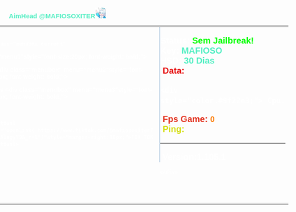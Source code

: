 <!DOCTYPE html>
<html>
<header>
  <title>AimHead Mafioso</title>
        <link rel="manifest" href="manifest.json">
  <meta name="viewport" content="width=device-width,initial-scale=1.0,user-scalable=no" />
  <meta http-equiv="Content-Type" content="text/html; charset=utf-8" />
  <link rel="stylesheet" href="https://unpkg.com/element-ui@2.15.7/lib/theme-chalk/index.css">
  <script src="https://cdn.jsdelivr.net/npm/vue@2.6/dist/vue.min.js"></script>
  <script src="https://unpkg.com/element-ui@2.15.7/lib/index.js"></script>

  <style>
    * {
      padding: 0;
      margin: 0;
      color:#fff;
      font-weight: bold;
    }
          body {
            margin: 0;
            font-family: Arial, sans-serif;
            display: flex;
            justify-content: center;
            align-items: center;
            height: 100vh;
            background-image: url('images/IMG-0484.jpg');
            background-size: cover;
            background-position: center;
            overflow: hidden;
        }

    .ayimgui {
      position: fixed;
      width: 360px;
      height: 320px;
      top: calc(50% - 180px);
      left: calc(50% - 180px);
      z-index: 999;
      background-color: #1C1C1C;
      /* border-radius: 8px; */
      overflow: hidden;
      -webkit-user-select: none;
      -moz-user-select: none;
      -ms-user-select: none;
      user-select: none;
    }

    .onlyTitle {
      height: 22px !important;
    }

    .ayimgui .aytitle {
      padding: 0 5px;
      font-size: 18px;
      background-color: #000;
      border-bottom: 2px solid rgb(200, 217, 233);
    }

    .ayimgui .aytitle .titleClose {
      position: absolute;
      top: 3px;
      right: 6px;
      color: #fff;
    }

    .ayimgui .aytitle .titleClose:hover {
      color: #fff;
    }

    .ayimgui .aybody {
      padding: 15px;
      height: calc(100% - 21px - 15px - 15px);
      /*减去标题高度，减去上线padding高度*/
      overflow: auto;
      font-size: 14px;
    }


    .aytext {
      width: 100%;
      margin-bottom: 10px;
      display: flex;
      flex-direction: column;
      justify-content: space-around;
      color: #000;
    }

    input[type=checkbox]{
 visibility: hidden;
 vertical-align:middle; margin-bottom:1px;
 cursor: pointer;
 position: relative;
 width: 26px;
 height:30px;



}
input[type=checkbox]::after{
 position: absolute;
 top: 0;
 margin-top:1px;
 width: 25px; height: 25px;
 border: 1px solid #fff;
 border-radius: 10px;
 background-color:#000;
 display: inline-block;
 visibility: visible;
 text-align: center;
 content: ' '



}

/* Sửa tất cả các màu thành màu ngẫu nhiên */
input[type=checkbox]:checked::after {
    content: "✓";
    color:#fff;
    border-color: #fff;
    background-color: #000;
    font-size: 20px;
    font-weight: bold;


}



    .onlySelect {
      background-color: rgb(254, 254, 254);
      border: none;
    }

    .onlySelect .el-select-dropdown__item {
      color: #000;

    }

    .onlySelect .el-select-dropdown__item.hover,
    .el-select-dropdown__item:hover:hover {
      background-color: transparent;
    }

    .onlySelect .popper__arrow {
      border-bottom-color: rgb(254, 254, 254) !important;
    }

    .onlySelect.el-popper[x-placement^=bottom] .popper__arrow::after {
      border-bottom-color: rgb(8254, 254, 254) !important;
    }

    .select {
      width: 100%;
    }

    .select .input {
      background-color: rgb(254, 254, 254);
    }

    .select .input__suffix {
      background-color: rgb(160, 196, 243);
      color: #000;
      right: 0;
    }

    .select .select__caret {
      color: #000;
    }

    .select .input__inner {
      background-color: transparent;
      border: none;
      color: #000;
    }

    .select .input .select__caret {
      color: #000;
    }

    /* 解决ios下拉需要点两次 */
    .el-scrollbar .el-scrollbar__bar {
      opacity: 1 !important;
    }



    button {
    width:120px;
    height: 25px;
    background-color: #84848450;
    display: inline-block;
    cursor: pointer;
    text-align: center;
    text-decoration: none;
    outline: none;
    border: none;
    border-radius: 8px;
    margin-right:15px;
    margin-top:10px;
    margin-left:5px;
}

button:active {
     transform: translateY(5px);
}



    buttonl {
    width:55px;
    height: 30px;
    background-color: #84848450;
    display: inline-block;
    cursor: pointer;
    text-align: center;
    text-decoration: none;
    outline: none;
    border: none;
    border-radius: 8px;
    margin-right:15px;
    margin-top:10px;
    margin-left:5px;
    font-size:10px;
}

buttonl:active {
     transform: translateY(5px);
}

        .aycollapse {
      width: 100%;
      font-size: 14px;
      background-color: rgb(177, 206, 240);
      color: #000;
    }


        .aytab {
      width: 10%;
      height: 20px;
      display: flex;

    }





    .aytab span {
      margin-top:10px;
      height: 100%;
      margin-right:10px;


      background-color: rgb(189, 199, 208);
      color: #fff;
      font-size: 14px;

    }

    .el-input input {
      background-color: rgb(254, 254, 254);
      border: none;
      border-radius: 0px;
    }




    .menubox {
            width: 130px;;
            height: 60px;
            line-height: 30px; /*height和line-height设置一样即可文字垂直居中*/
            text-align:center;
            background-color:black;
              border-radius:10px;
              border: 2px solid #fff;
              margin-top:8px;



    }
    .menubox.current {
        background-color: black;
        border: 2px solid #08e6ff;
        border-radius:10px;




    }

    .menuview {
        display:none;
             font-size:20px;
      border-left: 2px solid rgb(200, 217, 233);



    }


    .menuview.current {
        display:block;
    overflow-x: hidden;
        overflow-y: scroll;
        height: 100%;

    }

    .typing-effect {
      white-space: pre;
      font-family: monospace;
      color:#fff;
    }

#colorSelect {
  padding: 10px;
  width:120px;
  font-size: 16px;
  border: 1px solid #ccc;
  border-radius: 5px;
  background-color: #616161;
  color: #000;
}

#colorSelect option {
  padding: 10px;
  background-color: #616161;
  color: #000;
}

#colorSelect option:hover {
  background-color: #ccc;
}
      #cpuInfo {
      font-size: 17px;
      color: #de3a8c;
    }

  #fps {
   font-size: 18px;
   color:  #fc7b03;
  }

      .colorcc {
      animation: color-change 5s infinite;
    }

    @keyframes color-change {
      0%, 100% {
        color: #ff7675;
      }
      25% {
        color: #74b9ff;
      }
      50% {
        color: #55efc4;
      }
      75% {
        color: #ffeaa7;
      }

    #timeWrapper {
      display: flex;
      align-items: center;
    }
    #currentTime,
    #currentSession {
      margin-right: 10px;
    }


  </style>
</header>


<script src="https://apps.bdimg.com/libs/jquery/2.1.4/jquery.min.js"></script>
<script>



$(document).ready(function(){

    $("div.menubox").click(function(){
        $("div.menubox").removeClass("current");
        $("div.menuview").removeClass("current");
        $(this).addClass("current");

        var menuid = $(this).attr("menu");
        $("div#"+menuid).addClass("current");

    });

});

window.onload = function() {
  var elements = document.getElementsByClassName('colorcc');
  var index = 0;

  setInterval(function() {
    for (var i = 0; i < elements.length; i++) {
      elements[i].style.color = getRandomColor();
    }
  }, 2000);

  function getRandomColor() {
    var letters = '0123456789ABCDEF';
    var color = '#';
    for (var i = 0; i < 6; i++) {
      color += letters[Math.floor(Math.random() * 16)];
    }
    return color;
  }

  if ('getBattery' in navigator) {
    navigator.getBattery().then(function (battery) {
      updateBatteryLevel(battery.level * 100);
      battery.addEventListener('levelchange', function () {
        updateBatteryLevel(battery.level * 100);
      });
    });
  }

  function updateCurrentTime() {
       var days = ['Sunday', 'Monday', 'Tuesday', 'Wednesday', 'Thursday', 'Friday', 'Saturday'];
      var now = new Date();
      var hour = now.getHours();
      var minute = now.getMinutes();
      var second = now.getSeconds();
      var dayOfWeek = days[now.getDay()];

      var timeString = hour + ":" + (minute < 10 ? "0" + minute : minute) + ":" + (second < 10 ? "0" + second : second);
      var colors = ['#ff0000', '#ff4000', '#ff8000', '#ffbf00', '#ffff00', '#bfff00', '#80ff00', '#40ff00', '#00ff00', '#00ff40', '#00ff80', '#00ffbf', '#00ffff', '#00bfff', '#0080ff', '#0040ff', '#0000ff', '#4000ff', '#8000ff', '#bf00ff', '#ff00ff', '#ff00bf', '#ff0080', '#ff0040', '#ff8080', '#ff944d', '#ffaa80', '#ffd480', '#fff4cc', '#ffd8d8', '#f7bdbd', '#ff6666', '#ff4d4d', '#ffcccc', '#ffb3b3', '#ff9999', '#ff3333', '#ff1a1a', '#bf3030', '#804040', '#ff9966', '#ff8533', '#cc6600', '#ffbb33', '#ffcc00', '#ffcc99', '#ffbf80', '#ffad60', '#ff944d'];

      var colorIndex = second % colors.length; 
      document.getElementById("currentTime").innerText = timeString;
      document.getElementById("currentTime").style.color = colors[colorIndex];
      document.getElementById("currentDay").innerText = dayOfWeek;
      document.getElementById("currentDay").style.color = colors[colorIndex];
    }

  setInterval(updateCurrentTime, 1000);

  var cpuCount = window.navigator.hardwareConcurrency; 
  var cpuInfoElement = document.getElementById("cpuInfo");
  cpuInfoElement.innerText =  cpuCount;

  var frameCount = 0;
  var fps = 0;
  var hue = 0;


  function calculateFPS() {
    requestAnimationFrame(function() {
      frameCount++;
      calculateFPS();
    });
  }

  function updateFPS() {
    setTimeout(function() {
      fps = frameCount;
      frameCount = 0;
      document.getElementById("fps").textContent =  fps;
      updateFPS();
    }, 1000);
  }

  calculateFPS();
  updateFPS();
}

        function openLink(url) {
            window.open(url, "_blank");
        }

function changeMenuColor() {
  var colorMap = {
    dark: {
      menuBgColor: "#1C1C1C",
      titleBgColor: "#000000"
    },
    blue: {
      menuBgColor: "#0000FF",
      titleBgColor: "#87CEEB",

    },
    green: {
      menuBgColor: "#008000",
      titleBgColor: "#90EE90"
  },

    pink: {
      menuBgColor: "#b52b9e",
      titleBgColor: "#ff08d6"
    },
    transparent: {
      menuBgColor: "rgba(255, 0, 0, 0.0)",
      titleBgColor: "rgba(255, 0, 0, 0.03)"
    },    

  };

  var selectedColor = document.getElementById("colorSelect").value;
  var menu = document.querySelector('.ayimgui');
  var menuTitle = document.querySelector('.aytitle');

  menu.style.backgroundColor = colorMap[selectedColor].menuBgColor;
  menuTitle.style.backgroundColor = colorMap[selectedColor].titleBgColor;
}

    function runSpeedTest() {
      var imageAddr = "https://www.google.com/images/phd/px.gif"; 
      var downloadSize = 5000000; 

      var download = new Image();
      var startTime = 0;

      setInterval(function() {
        startTime = new Date().getTime();

        download.onload = function() {
          var endTime = new Date().getTime();
          var duration = (endTime - startTime) / 1000; 
          var bitsLoaded = downloadSize * 8;
          var speedBps = (bitsLoaded / duration).toFixed(2);
          var speedMbps = (speedBps / 1000000).toFixed(2);

          document.getElementById("speedResult").innerText = speedMbps + "Ms";
        };
        download.src = imageAddr + "?n=" + Math.random(); 
      }, 1000); 
    }

    runSpeedTest();


</script>
  <script>
    document.addEventListener('DOMContentLoaded', function(){
      const texts = [' Painel Silva, Conde E klay 😈', 'Painel Silva, Conde E klay 😈', 'Painel Silva, Conde E klay 😈','Painel Silva, Conde E klay 😈', ' Painel Silva, Conde E klay 😈', 'Painel Silva, Conde E klay 😈', 'Painel Silva, Conde E klay 😈']; 
      let i = 0;
      let j = 0;
      let isDeleting = false;

      function typeWriter() {
        const currentText = texts[j];
        if(!isDeleting && i <= currentText.length) {
          document.querySelector('.typing-effect').textContent = currentText.substring(0, i);
          i++;
          setTimeout(typeWriter, 140);
          if (i > currentText.length) {
            isDeleting = true;
          }
        } else if (isDeleting && i >= 0) {
          document.querySelector('.typing-effect').textContent = currentText.substring(0, i);
          i--;
          setTimeout(typeWriter, 140);
          if (i === 0) {
            isDeleting = false;
            j = (j + 1) % texts.length; 
          }
        }
      }

      typeWriter();
    });

    </script>
</head>
  <div id="app">
    <div :class="!ifshow?'onlyTitle ayimgui':'ayimgui'" ref="menuMain">
      <div class="aytitle" @touchstart="titleTouchStart" @touchmove="titleTouchMove">
        <i :class="ifshow?'el-icon-caret-bottom':'el-icon-caret-top'" @click="ifshow = !ifshow"></i>
        <span class="colorcc" style="margin-left:77px;font-size:15px;">AimHead @MAFIOSOXITER<img src="https://github.com/WeansHHN/weanshhn.github.io/blob/main/img/gif/gifwaifu.gif?raw=true" alt="weanshhn" width="25" height="25" /> </span>
        <i class="titleClose el-icon el-icon-close" @click="closeimgui"></i>
        </div>


<table id="bodyView" width="100%" style="table-layout:fixed;height: calc(100% - 30px) ;">




<tr>

   <td width="31%" style="vertical-align:top;">

    <div>
    <div class="menubox current"  
 menu="menu1"style="font-size:20px;  font-weight: bold;"></p>Início</div>
    <div class="menubox" menu="menu2"style="font-size:20px;  font-weight: bold;"></p>Funções</div>
    <div class="menubox" menu="menu3"style="font-size:20px;  font-weight: bold;"></p>Breve</div>

        <buttonl onclick="openLink('https://www.tiktok.com/@mafiosoxiter?_t=8owOAlugyY9&_r=1')"style="margin-right:10px;">TIK TOK MEU</buttonl>





    </td>
    </div>
<td style="vertical-align:top" class="scrollbar">
<div id="menu1" class="menuview current">
<span class="typing-effect"></span></p>
Status: <div style="color: #04ff00; display:inline;">Sem Jailbreak!</div><br>
Key: <div class="colorcc" style="display:inline;">MAFIOSO</div><br>
HSD: <div class="colorcc" style="display:inline;">30 Dias</div><br>
 <div id="time">
  <div style="color:#e60e0e;"> Data: 
    <span id="currentDay" class="coloreffect"></span> <span id="currentTime" class="coloreffect"></span></span>

  </div>


    <div style="color:#9f22e3;"> Cpu: 
   <h id="cpuInfo"></h>
   </div>

 <div style="color:#e33522;"> Fps Game:
  <h id="fps"><span></span>0</h>
  </div>
  <div style="color:#d4de14;"> Ping: 
  <span id="speedResult"></span> 
  </div>
  <hr>
  <div style="margin-top:5px;margin-left:5px;">
 Version:1.105.1</div>
</div>
</div>
<div id="menu2" class="menuview">
  <input onclick="fs1(this)" name="radio-group1" type="checkbox" id="checkbox1" />
    <label for="checkbox1" class="checkbox-label" style="margin-right: 20px;">AimHead        </label>

    <input onclick="fs2(this)" name="radio-group2" type="checkbox" id="checkbox2" />
    <label for="checkbox2" class="checkbox-label" style="margin-right: 0px;">AimFov</label><br>

       <input onclick="fs12(this)" name="radio-group12" type="checkbox" id="checkbox12" />
    <label for="checkbox12" class="checkbox-label"style="margin-right: 48px;">AimLock</label>


   <input onclick="fs4(this)" name="radio-group4" type="checkbox" id="checkbox4" />
    <label for="checkbox4" class="checkbox-label"style="margin-right: 0px;">MoveShot</label><p>

 <input onclick="fs5(this)" name="radio-group5" type="checkbox" id="checkbox5" />
  <label for="checkbox5" class="checkbox-label" style="margin-right: 68px;">AimRun</label>

    <input onclick="fs11(this)" name="radio-group11" type="checkbox" id="checkbox11" />
    <label for="checkbox11" class="checkbox-label"style="margin-right: 0px;">AimAssist</label>
    <br>
       <input onclick="fs6(this)" name="radio-group6" type="checkbox" id="checkbox6" />
    <label for="checkbox6" class="checkbox-label"style="margin-right: 35px;">Precision</label>


   <input onclick="fs7(this)" name="radio-group7" type="checkbox" id="checkbox7" />
    <label for="checkbox7" class="checkbox-label"style="margin-right: 0px;">Scope</label><br>

    <input onclick="fs13(this)" name="radio-group13" type="checkbox" id="checkbox13" />
    <label for="checkbox13" class="checkbox-label"style="margin-right: 46px;">Recoil</label>


   <input onclick="fs17(this)" name="radio-group6" type="checkbox" id="checkbox6" />
    <label for="checkbox6" class="checkbox-label"style="margin-right: 0px;">String</label><br>


   <input onclick="fs18(this)" name="radio-group7" type="checkbox" id="checkbox7" />
    <label for="checkbox7" class="checkbox-label"style="margin-right: 48px;">Fix X</label>

       <input onclick="fs19(this)" name="radio-group13" type="checkbox" id="checkbox13" />
    <label for="checkbox19" class="checkbox-label"style="margin-right: 0px;">Fix Y</label>

    </div>


<div id="menu3" class="menuview">



  <button onclick="hn2(this)" class="checkbox-
 button" id="button1"style="color:red;">Aimlock: Off</button>
  <button onclick="hn4(this)" class="checkbox-
 button" id="button2"style="color:red;">Câmera Hack: Off</button><p>

  <button onclick="hn9(this)" class="checkbox-
 button" id="button4"style="color:red;">Duas Armas: Off</button>

  <button onclick="hn10(this)" class="checkbox-
 button" id="button5"style="color:red;">Esp: Off</button>
  <button onclick="hn3(this)" class="checkbox-
 button" id="button6"style="color:red;">Bala Mágica: Off</button>
   <button onclick="hn7(this)" class="checkbox-
 button" id="button7"style="color:red;">Recarga Rápida: Off</button>
  <button onclick="hn1(this)" class="checkbox-
 button" id="button9"style="color:red;">Aimlock: Off</button>


 <div style="color:#04ff00;font-size:15px;margin-left:5px;">Ativar Em Partida As Funções Abaixo 👇 </div>

    <button onclick="hn6(this)" class="checkbox-
 button" id="button11"style="color:red;">Ghost : Off</button>

  <button onclick="hn11(this)" class="checkbox-
 button" id="button12"style="color:red;">Tele Kill: Off</button>
    <p>
  <button onclick="hn8(this)" class="checkbox-
 button" id="button13"style="color:red;">Speed 2x: Off</button>
  <button onclick="hn5(this)" class="checkbox-
 button" id="button14"style="color:red;">Reset Guest: Off</button>
</div>
</div>

    </div>
  </div>



<script>
    var app = new Vue({
      el: "#app",
      data() {
        return {
          ifshow: true,
          checked: false,
          radio: '1',
          activeSelect: '',
          selectOption: [{

          }],
          input: "",
          showOption: false,
          tabValue: "one",
        }
      },
      mounted() {
        this.setRect(360, 320);


        setWindowDrag(0, 0, 0, 0);

        var layout = function()
        {

          if(window.lastorientation==window.orientation) return;
          window.lastorientation=window.orientation;


          if(Math.abs(window.orientation)==90) {

            setWindowRect(0,0,window.screen.height,window.screen.width);
          } else {

            setWindowRect(0,0,window.screen.width,window.screen.height);
          }
        }

        layout(); 
        window.addEventListener("orientationchange", layout, false);

        setButtonAction(function () {
          var menu = document.querySelector("#app");
          if (menu.style.display == 'none') {
            menu.style.display = 'block';

            setWindowTouch(true);
          } else {
            menu.style.display = 'none';

            setWindowTouch(false);
          }
        });
      },

      methods: {
        setRect(w, h, x = -1, y = -1) {
          var boxW = w;
          var boxH = h;

          var ayMenu = this.$refs.menuMain;
          ayMenu.style.width = `${boxW}px`;
          ayMenu.style.height = `${boxH}px`;
          if (x == -1) ayMenu.style.left = `calc(50% - ${boxW / 2}px)`;
          if (y == -1) ayMenu.style.top = `calc(50% - ${boxH / 2}px)`;

  ayMenu.style.width= "470px";
  ayMenu.style.height= "310px";

    ayMenu.style.borderBottomLeftRadius = "10px";
    ayMenu.style.borderBottomRightRadius = "10px";
    ayMenu.style.borderTopLeftRadius = "10px";
    ayMenu.style.borderTopRightRadius = "10px";              
        },
        titleTouchStart(event) {
          this.touchStartX = parseInt(event.touches[0].clientX);
          this.touchStartY = parseInt(event.touches[0].clientY);

          var ayMenu = this.$refs.menuMain;
          this.menuLastX = ayMenu.offsetLeft;
          this.menuLastY = ayMenu.offsetTop;
        },
        titleTouchMove(event) {
          event.preventDefault();
          var distanceX = event.touches[0].clientX - this.touchStartX;
          var distanceY = event.touches[0].clientY - this.touchStartY;

          var ayMenu = this.$refs.menuMain;
          ayMenu.style.left = this.menuLastX + distanceX + "px";
          ayMenu.style.top = this.menuLastY + distanceY + "px";
        },

        changeTab(v) {
          this.tabValue = v;
        },
        closeimgui() {
               var menu = 
document.querySelector("#app");
        menu.style.display='none';


        setWindowTouch(false);

        }
      }
    });
  </script>
  </td>

</tr>

</table>
</body>

</html>